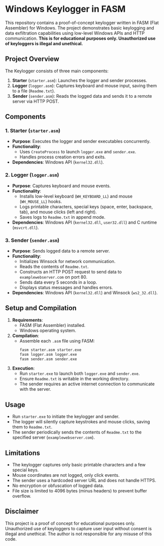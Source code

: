 # Windows Keylogger in FASM

This repository contains a proof-of-concept keylogger written in FASM (Flat Assembler) for Windows. The project demonstrates basic keylogging and data exfiltration capabilities using low-level Windows APIs and HTTP communication. **This is for educational purposes only. Unauthorized use of keyloggers is illegal and unethical.**

## Project Overview

The Keylogger consists of three main components:
1. **Starter** (`starter.asm`): Launches the logger and sender processes.
2. **Logger** (`logger.asm`): Captures keyboard and mouse input, saving them to a file (`Readme.txt`).
3. **Sender** (`sender.asm`): Reads the logged data and sends it to a remote server via HTTP POST.

## Components

### 1. Starter (`starter.asm`)
- **Purpose**: Executes the logger and sender executables concurrently.
- **Functionality**:
  - Uses `CreateProcess` to launch `logger.exe` and `sender.exe`.
  - Handles process creation errors and exits.
- **Dependencies**: Windows API (`kernel32.dll`).

### 2. Logger (`logger.asm`)
- **Purpose**: Captures keyboard and mouse events.
- **Functionality**:
  - Installs low-level keyboard (`WH_KEYBOARD_LL`) and mouse (`WH_MOUSE_LL`) hooks.
  - Logs printable characters, special keys (space, enter, backspace, tab), and mouse clicks (left and right).
  - Saves logs to `Readme.txt` in append mode.
- **Dependencies**: Windows API (`kernel32.dll`, `user32.dll`) and C runtime (`msvcrt.dll`).

### 3. Sender (`sender.asm`)
- **Purpose**: Sends logged data to a remote server.
- **Functionality**:
  - Initializes Winsock for network communication.
  - Reads the contents of `Readme.txt`.
  - Constructs an HTTP POST request to send data to `examplewebserver.com` on port 80.
  - Sends data every 5 seconds in a loop.
  - Displays status messages and handles errors.
- **Dependencies**: Windows API (`kernel32.dll`) and Winsock (`ws2_32.dll`).

## Setup and Compilation
1. **Requirements**:
   - FASM (Flat Assembler) installed.
   - Windows operating system.
2. **Compilation**:
   - Assemble each `.asm` file using FASM:
     ```bash
     fasm starter.asm starter.exe
     fasm logger.asm logger.exe
     fasm sender.asm sender.exe
     ```
3. **Execution**:
   - Run `starter.exe` to launch both `logger.exe` and `sender.exe`.
   - Ensure `Readme.txt` is writable in the working directory.
   - The sender requires an active internet connection to communicate with the server.

## Usage
- Run `starter.exe` to initiate the keylogger and sender.
- The logger will silently capture keystrokes and mouse clicks, saving them to `Readme.txt`.
- The sender periodically sends the contents of `Readme.txt` to the specified server (`examplewebserver.com`).

## Limitations
- The keylogger captures only basic printable characters and a few special keys.
- Mouse coordinates are not logged, only click events.
- The sender uses a hardcoded server URL and does not handle HTTPS.
- No encryption or obfuscation of logged data.
- File size is limited to 4096 bytes (minus headers) to prevent buffer overflow.

## Disclaimer
This project is a proof of concept for educational purposes only. Unauthorized use of keyloggers to capture user input without consent is illegal and unethical. The author is not responsible for any misuse of this code.
